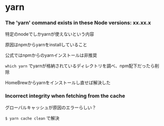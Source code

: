 # yarn

### The 'yarn' command exists in these Node versions: xx.xx.x

特定のnodeでしかyarnが使えないという内容

原因はnpmからyarnをinstallしていること

公式ではnpmからのyarnインストールは非推奨

`which yarn` でyarnが格納されているディレクトリを調べ、npm配下だったら削除

HomeBrewからyarnをインストールし直せば解決した

### Incorrect integrity when fetching from the cache

グローバルキャッシュが原因のエラーらしい？


`$ yarn cache clean` で解決
